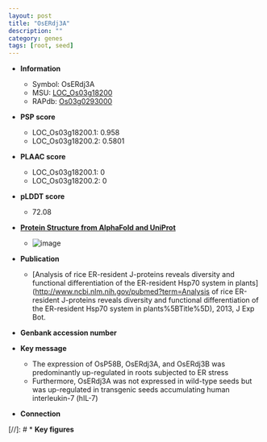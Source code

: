 ```yaml
---
layout: post
title: "OsERdj3A"
description: ""
category: genes
tags: [root, seed]
---
```


* **Information**  
    + Symbol: OsERdj3A  
    + MSU: [LOC_Os03g18200](http://rice.plantbiology.msu.edu/cgi-bin/ORF_infopage.cgi?orf=LOC_Os03g18200)  
    + RAPdb: [Os03g0293000](http://rapdb.dna.affrc.go.jp/viewer/gbrowse_details/irgsp1?name=Os03g0293000)  

* **PSP score**  
    + LOC_Os03g18200.1: 0.958 
    + LOC_Os03g18200.2: 0.5801 

* **PLAAC score**  
    + LOC_Os03g18200.1: 0 
    + LOC_Os03g18200.2: 0 

* **pLDDT score**
    + 72.08

* **[Protein Structure from AlphaFold and UniProt](https://www.uniprot.org/uniprotkb/Q10MW6/entry#structure)**
    + ![image](https://ricepsp.github.io/images/Q1/AF-Q10MW6-F1.png)

* **Publication**  
    + [Analysis of rice ER-resident J-proteins reveals diversity and functional differentiation of the ER-resident Hsp70 system in plants](http://www.ncbi.nlm.nih.gov/pubmed?term=Analysis of rice ER-resident J-proteins reveals diversity and functional differentiation of the ER-resident Hsp70 system in plants%5BTitle%5D), 2013, J Exp Bot.

* **Genbank accession number**  

* **Key message**  
    + The expression of OsP58B, OsERdj3A, and OsERdj3B was predominantly up-regulated in roots subjected to ER stress
    + Furthermore, OsERdj3A was not expressed in wild-type seeds but was up-regulated in transgenic seeds accumulating human interleukin-7 (hIL-7)

* **Connection**  

[//]: # * **Key figures**  


